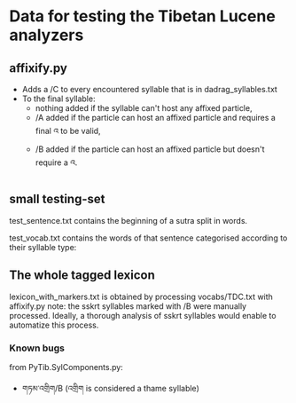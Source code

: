 # Data for testing the Tibetan Lucene analyzers

## affixify.py

 - Adds a /C to every encountered syllable that is in dadrag_syllables.txt
 - To the final syllable:
    - nothing added if the syllable can't host any affixed particle,
    - /A added if the particle can host an affixed particle and requires a final འ to be valid,
    - /B added if the particle can host an affixed particle but doesn't require a འ. 

## small testing-set
test_sentence.txt contains the beginning  of a sutra split in words.

test_vocab.txt contains the words of that sentence categorised according to their syllable type:

## The whole tagged lexicon 
lexicon_with_markers.txt is obtained by processing vocabs/TDC.txt with affixify.py
note: the sskrt syllables marked with /B were manually processed. Ideally, a thorough analysis of sskrt syllables would enable to automatize this process.

### Known bugs
from PyTib.SylComponents.py:
- གཏམ་འགྲིག/B (འགྲིག is considered a thame syllable)  